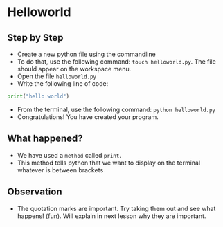 # Helloworld
## Step by Step
- Create a new python file using the commandline
- To do that, use the following command: `touch helloworld.py`. The file should appear on the workspace menu.
- Open the file `helloworld.py`
- Write the following line of code:
```python
print("hello world")
```
- From the terminal, use the following command: `python helloworld.py`
- Congratulations! You have created your program.
## What happened?
- We have used a `method` called `print`.
- This method tells python that we want to display on the terminal whatever is between brackets
## Observation
- The quotation marks are important. Try taking them out and see what happens! (fun). Will explain in next lesson why they are important.